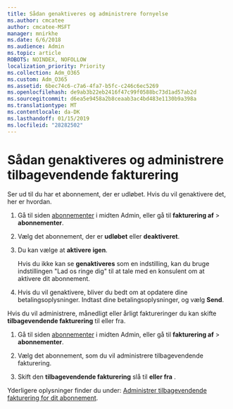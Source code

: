 ```yaml
---
title: Sådan genaktiveres og administrere fornyelse
ms.author: cmcatee
author: cmcatee-MSFT
manager: mnirkhe
ms.date: 6/6/2018
ms.audience: Admin
ms.topic: article
ROBOTS: NOINDEX, NOFOLLOW
localization_priority: Priority
ms.collection: Adm_O365
ms.custom: Adm_O365
ms.assetid: 6bec74c6-c7a6-4fa7-b5fc-c246c6ec5269
ms.openlocfilehash: de9ab3b22eb2416f47c99f0588bc73d1ad57ab2d
ms.sourcegitcommit: d6ea5e9458a2b8ceaab3ac4bd483e1130b9a398a
ms.translationtype: MT
ms.contentlocale: da-DK
ms.lasthandoff: 01/15/2019
ms.locfileid: "28282502"
---
```

# <a name="how-to-reactivate-and-manage-recurring-billing"></a>Sådan genaktiveres og administrere tilbagevendende fakturering

Ser ud til du har et abonnement, der er udløbet. Hvis du vil genaktivere det, her er hvordan.
  
1. Gå til siden [abonnementer](https://go.microsoft.com/fwlink/p/?linkid=842054) i midten Admin, eller gå til **fakturering af** \> **abonnementer**.
    
2. Vælg det abonnement, der er **udløbet** eller **deaktiveret**.
    
3. Du kan vælge at **aktivere igen**.
    
    Hvis du ikke kan se **genaktiveres** som en indstilling, kan du bruge indstillingen "Lad os ringe dig" til at tale med en konsulent om at aktivere dit abonnement. 
    
4. Hvis du vil genaktivere, bliver du bedt om at opdatere dine betalingsoplysninger. Indtast dine betalingsoplysninger, og vælg **Send**.
    
Hvis du vil administrere, månedligt eller årligt faktureringer du kan skifte **tilbagevendende fakturering** til eller fra. 
  
1. Gå til siden [abonnementer](https://go.microsoft.com/fwlink/p/?linkid=842054) i midten Admin, eller gå til **fakturering af** \> **abonnementer**.
    
2. Vælg det abonnement, som du vil administrere tilbagevendende fakturering.
    
3. Skift den **tilbagevendende fakturering** slå til **eller **fra**** .
    
Yderligere oplysninger finder du under: [Administrer tilbagevendende fakturering for dit abonnement](https://support.office.com/article/8d83b530-f4ca-47f6-a666-e5791cbacc7e).
  

